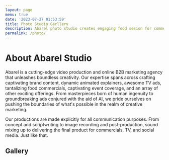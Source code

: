 ```yaml
---
layout: page
menu: true
date: '2023-07-27 01:53:59'
title: Photo Studio Garllery
description: Abarel photo studio creates engaging food sesion for commercials, brand, video ads, including commercials created by AI.
permalink: /photo/
---
```


# About Abarel Studio

Abarel is a cutting-edge video production and online B2B marketing agency that unleashes boundless creativity. Our expertise spans across crafting captivating brand content, dynamic animated explainers, awesome TV ads, tantalizing food commercials, captivating event coverage, and an array of other exciting offerings. 
From masterpieces born of human ingenuity to groundbreaking ads conjured with the aid of AI, we pride ourselves on pushing the boundaries of what's possible in the realm of creative marketing.

Our productions are made explicitly for all communication purposes. From concept and scriptwriting to image recording and post-production, sound mixing up to delivering the final product for commercials, TV, and social media. Just like that.

## Gallery

<html>
<head>
<style>

img {
  width: 100%;
}
.photo-grid-container {
  column-count: 5;
  column-width: 300px;
}
.photo-grid-item {
  margin: 0 auto 15px;
  max-width: 400px;
  width: 100%;
}
</style>
</head>
<body>
	 <section class="photo-grid-container">
      <div class="photo-grid-item">
        <img src="../assets/images/demo/img1.jpg" alt="" />
      </div>
     <div class="photo-grid-item">
        <img src="../assets/images/demo//img2.jpg" alt="" />
      </div>

   <div class="photo-grid-item">  
        <img src="../assets/images/demo/img3.jpg" alt="" />
   </div>

   <div class="photo-grid-item">
        <img src="../assets/images/demo/img4.jpg" alt="" />
      </div>

   <div class="photo-grid-item">
        <img src="../assets/images/demo/img5.jpg" alt="" />
      </div>

   <div class="photo-grid-item">
        <img src="../assets/images/demo/img6.jpg" alt="" />
      </div>

   <div class="photo-grid-item">
        <img src="../assets/images/demo/img7.jpg" alt="" />
      </div>

   <div class="photo-grid-item">
        <img src="../assets/images/demo/img8.jpg" alt="" />
      </div>

   <div class="photo-grid-item">
        <img src="../assets/images/demo/img9.jpg" alt="" />
      </div>

   <div class="photo-grid-item">
        <img src="../assets/images/demo/img10.jpg" alt="" />
      </div>

   <div class="photo-grid-item">
        <img src="../assets/images/demo/img11.jpg" alt="" />
      </div>

   <div class="photo-grid-item">
        <img src="../assets/images/demo/img12.jpg" alt="" />
      </div>

   <div class="photo-grid-item">
        <img src="../assets/images/demo/img13.jpg" alt="" />
      </div>

   <div class="photo-grid-item">
        <img src="../assets/images/demo/img14.jpg" alt="" />
      </div>

   <div class="photo-grid-item">
        <img src="../assets/images/demo/img15.jpg" alt="" />
      </div>

   <div class="photo-grid-item">
        <img src="../assets/images/demo/img16.jpg" alt="" />
      </div>

  <div class="photo-grid-item">
        <img src="../assets/images/demo/img17.jpg" alt="" />
      </div>

   <div class="photo-grid-item">
        <img src="../assets/images/demo/img18.jpg" alt="" />
      </div>

   <div class="photo-grid-item">
        <img src="../assets/images/demo/img19.jpg" alt="" />
      </div>

   <div class="photo-grid-item">
        <img src="../assets/images/demo/img20.jpg" alt="" />
      </div>

   </section>
  </body>
</html>

<!-- Nie do tego-->
<script type="text/javascript" src="/abarel.github.io/assets/js/lightbox.js"></script>
<link rel="stylesheet" href="/abarel.github.io/assets/css/lightbox.css">